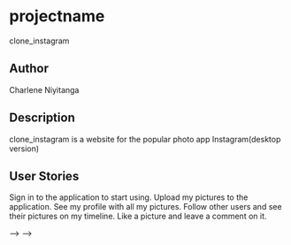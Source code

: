 # projectname
clone_instagram
## Author
Charlene Niyitanga

## Description
clone_instagram is a website for the popular photo app Instagram(desktop version)

##  User Stories
Sign in to the application to start using.
Upload my pictures to the application.
See my profile with all my pictures.
Follow other users and see their pictures on my timeline.
Like a picture and leave a comment on it. 
<!-- How to use
To use Instaclone, you must login/register. Once logged in, you will be able to see posts made by other users. You can add your own photos from your profile page. As a user you can also follow other users and view images posted by those users. You also have the possibility to edit your profile and view the photos that you have posted.

Tech used
HTML and CSS
Python
Django
Postgres
Heroku for deployment --> --> -->
